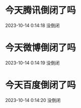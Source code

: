 # 今天腾讯倒闭了吗

2023-10-14 0:14:18 没倒闭

# 今天微博倒闭了吗

2023-10-14 0:14:19 没倒闭

# 今天百度倒闭了吗

2023-10-14 0:14:20 没倒闭

